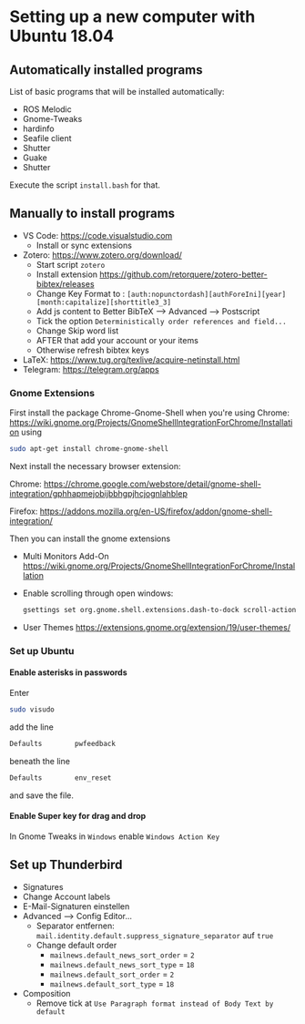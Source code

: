 # Setting up a new computer with Ubuntu 18.04

## Automatically installed programs

List of basic programs that will be installed automatically:

* ROS Melodic
* Gnome-Tweaks
* hardinfo
* Seafile client
* Shutter
* Guake
* Shutter

Execute the script `install.bash` for that.

## Manually to install programs

* VS Code: <https://code.visualstudio.com>
  * Install or sync extensions
* Zotero: <https://www.zotero.org/download/>
  * Start script `zotero`
  * Install extension <https://github.com/retorquere/zotero-better-bibtex/releases>
  * Change Key Format to : `[auth:nopunctordash][authForeIni][year][month:capitalize][shorttitle3_3]`
  * Add js content to Better BibTeX --> Advanced --> Postscript
  * Tick the option `Deterministically order references and field...`
  * Change Skip word list
  * AFTER that add your account or your items
  * Otherwise refresh bibtex keys
* LaTeX: <https://www.tug.org/texlive/acquire-netinstall.html>
* Telegram: <https://telegram.org/apps>

### Gnome Extensions

First install the package Chrome-Gnome-Shell when you're using Chrome: <https://wiki.gnome.org/Projects/GnomeShellIntegrationForChrome/Installation> using

````bash
sudo apt-get install chrome-gnome-shell
````

Next install the necessary browser extension:

Chrome: <https://chrome.google.com/webstore/detail/gnome-shell-integration/gphhapmejobijbbhgpjhcjognlahblep>

Firefox:
<https://addons.mozilla.org/en-US/firefox/addon/gnome-shell-integration/>

Then you can install the gnome extensions

* Multi Monitors Add-On <https://wiki.gnome.org/Projects/GnomeShellIntegrationForChrome/Installation>
* Enable scrolling through open windows:
  
  ````bash
  gsettings set org.gnome.shell.extensions.dash-to-dock scroll-action 'cycle-windows'
  ````

* User Themes <https://extensions.gnome.org/extension/19/user-themes/>

### Set up Ubuntu

#### Enable asterisks in passwords

Enter

````bash
sudo visudo
````

add the line

````bash
Defaults        pwfeedback
````

beneath the line

````bash
Defaults        env_reset
````

and save the file.

#### Enable Super key for drag and drop

In Gnome Tweaks in `Windows` enable `Windows Action Key`

## Set up Thunderbird

* Signatures
* Change Account labels
* E-Mail-Signaturen einstellen
* Advanced --> Config Editor...
  * Separator entfernen: `mail.identity.default.suppress_signature_separator` auf `true`
  * Change default order
    * `mailnews.default_news_sort_order` = `2`
    * `mailnews.default_news_sort_type` =  `18`
    * `mailnews.default_sort_order` = `2`
    * `mailnews.default_sort_type` = `18`
* Composition
  * Remove tick at `Use Paragraph format instead of Body Text by default`
